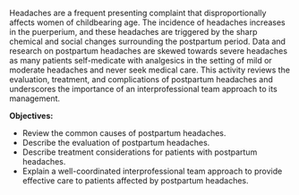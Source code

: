 Headaches are a frequent presenting complaint that disproportionally affects women of childbearing age. The incidence of headaches increases in the puerperium, and these headaches are triggered by the sharp chemical and social changes surrounding the postpartum period. Data and research on postpartum headaches are skewed towards severe headaches as many patients self-medicate with analgesics in the setting of mild or moderate headaches and never seek medical care. This activity reviews the evaluation, treatment, and complications of postpartum headaches and underscores the importance of an interprofessional team approach to its management.

**Objectives:**
- Review the common causes of postpartum headaches.
- Describe the evaluation of postpartum headaches.
- Describe treatment considerations for patients with postpartum headaches.
- Explain a well-coordinated interprofessional team approach to provide effective care to patients affected by postpartum headaches.